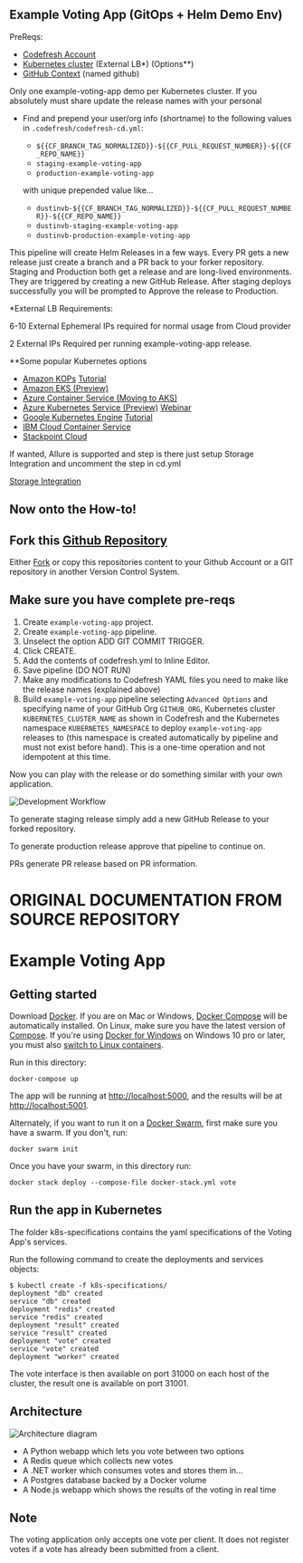 Example Voting App (GitOps + Helm Demo Env) 
----

PreReqs:

* [Codefresh Account](https://g.codefresh.io/signup)
* [Kubernetes cluster](https://kubernetes.io/) (External LB*) (Options**)
* [GitHub Context](https://codefresh.io/docs/docs/integrations/git-providers/#github) (named github)

Only one example-voting-app demo per Kubernetes cluster.
If you absolutely must share update the release names with your personal
  - Find and prepend your user/org info (shortname) to the following values in `.codefresh/codefresh-cd.yml`:
    - `${{CF_BRANCH_TAG_NORMALIZED}}-${{CF_PULL_REQUEST_NUMBER}}-${{CF_REPO_NAME}}`
    - `staging-example-voting-app`
    - `production-example-voting-app` 
    
    with unique prepended value like...
    - `dustinvb-${{CF_BRANCH_TAG_NORMALIZED}}-${{CF_PULL_REQUEST_NUMBER}}-${{CF_REPO_NAME}}`
    - `dustinvb-staging-example-voting-app`
    - `dustinvb-production-example-voting-app`

This pipeline will create Helm Releases in a few ways.
Every PR gets a new release just create a branch and a PR back to your forker repository.
Staging and Production both get a release and are long-lived environments.
They are triggered by creating a new GitHub Release.
After staging deploys successfully you will be prompted to Approve the release to Production.

*External LB Requirements:

6-10 External Ephemeral IPs required for normal usage from Cloud provider

2 External IPs Required per running example-voting-app release.

**Some popular Kubernetes options

* [Amazon KOPs](https://github.com/kubernetes/kops) [Tutorial](https://codefresh.io/kubernetes-tutorial/tutorial-deploying-kubernetes-to-aws-using-kops/)
* [Amazon EKS (Preview)](https://aws.amazon.com/eks/)
* [Azure Container Service (Moving to AKS)](https://docs.microsoft.com/en-us/azure/container-service/kubernetes/container-service-kubernetes-walkthrough)
* [Azure Kubernetes Service (Preview)](https://docs.microsoft.com/en-us/azure/aks/) [Webinar](https://codefresh.io/webinars/devops_kubernetes_helm/)
* [Google Kubernetes Engine](https://cloud.google.com/kubernetes-engine/) [Tutorial](https://codefresh.io/kubernetes-tutorial/get-first-app-running-kubernetes-codefresh-google-container-engine/)
* [IBM Cloud Container Service](https://www.ibm.com/cloud/container-service)
* [Stackpoint Cloud](https://stackpoint.io/)

If wanted, Allure is supported and step is there just setup Storage Integration and uncomment the step in cd.yml

[Storage Integration](https://codefresh.io/docs/docs/testing/test-reports)

Now onto the How-to!
----

Fork this [Github Repository](https://github.com/codefresh-contrib/example-voting-app)
----
Either [Fork](https://help.github.com/articles/fork-a-repo/) or copy this repositories content to your Github Account or a GIT repository in another Version Control System.


Make sure you have complete pre-reqs
----

1. Create `example-voting-app` project.
1. Create `example-voting-app` pipeline.
1. Unselect the option ADD GIT COMMIT TRIGGER.
1. Click CREATE.
1. Add the contents of codefresh.yml to Inline Editor.
1. Save pipeline (DO NOT RUN)
1. Make any modifications to Codefresh YAML files you need to make like the release names (explained above)
1. Build `example-voting-app` pipeline selecting `Advanced Options` and specifying name of your GitHub Org `GITHUB_ORG`, Kubernetes cluster `KUBERNETES_CLUSTER_NAME` as shown in Codefresh and the Kubernetes namespace `KUBERNETES_NAMESPACE` to deploy `example-voting-app` releases to (this namespace is created automatically by pipeline and must not exist before hand).  This is a one-time operation and not idempotent at this time.

Now you can play with the release or do something similar with your own application.

![Development Workflow](eva-dev-workflow.png)

To generate staging release simply add a new GitHub Release to your forked repository.

To generate production release approve that pipeline to continue on.

PRs generate PR release based on PR information.

ORIGINAL DOCUMENTATION FROM SOURCE REPOSITORY
=========

Example Voting App
=========

Getting started
---------------

Download [Docker](https://www.docker.com/products/overview). If you are on Mac or Windows, [Docker Compose](https://docs.docker.com/compose) will be automatically installed. On Linux, make sure you have the latest version of [Compose](https://docs.docker.com/compose/install/). If you're using [Docker for Windows](https://docs.docker.com/docker-for-windows/) on Windows 10 pro or later, you must also [switch to Linux containers](https://docs.docker.com/docker-for-windows/#switch-between-windows-and-linux-containers).

Run in this directory:
```
docker-compose up
```
The app will be running at [http://localhost:5000](http://localhost:5000), and the results will be at [http://localhost:5001](http://localhost:5001).

Alternately, if you want to run it on a [Docker Swarm](https://docs.docker.com/engine/swarm/), first make sure you have a swarm. If you don't, run:
```
docker swarm init
```
Once you have your swarm, in this directory run:
```
docker stack deploy --compose-file docker-stack.yml vote
```

Run the app in Kubernetes
-------------------------

The folder k8s-specifications contains the yaml specifications of the Voting App's services.

Run the following command to create the deployments and services objects:
```
$ kubectl create -f k8s-specifications/
deployment "db" created
service "db" created
deployment "redis" created
service "redis" created
deployment "result" created
service "result" created
deployment "vote" created
service "vote" created
deployment "worker" created
```

The vote interface is then available on port 31000 on each host of the cluster, the result one is available on port 31001.

Architecture
-----

![Architecture diagram](architecture.png)

* A Python webapp which lets you vote between two options
* A Redis queue which collects new votes
* A .NET worker which consumes votes and stores them in…
* A Postgres database backed by a Docker volume
* A Node.js webapp which shows the results of the voting in real time


Note
----

The voting application only accepts one vote per client. It does not register votes if a vote has already been submitted from a client.
